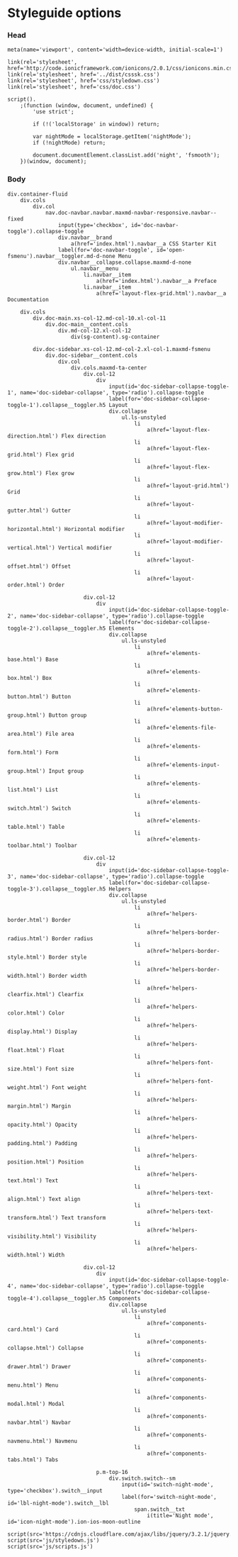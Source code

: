 # Styleguide options

### Head

	meta(name='viewport', content='width=device-width, initial-scale=1')

	link(rel='stylesheet', href='http://code.ionicframework.com/ionicons/2.0.1/css/ionicons.min.css')
	link(rel='stylesheet', href='../dist/csssk.css')
	link(rel='stylesheet', href='css/styledown.css')
	link(rel='stylesheet', href='css/doc.css')

	script().
		;(function (window, document, undefined) {
			'use strict';

			if (!('localStorage' in window)) return;
			
			var nightMode = localStorage.getItem('nightMode');
			if (!nightMode) return;
			
			document.documentElement.classList.add('night', 'fsmooth');
		})(window, document);

### Body

	div.container-fluid
		div.cols
			div.col
				nav.doc-navbar.navbar.maxmd-navbar-responsive.navbar--fixed
					input(type='checkbox', id='doc-navbar-toggle').collapse-toggle
					div.navbar__brand
						a(href='index.html').navbar__a CSS Starter Kit
					label(for='doc-navbar-toggle', id='open-fsmenu').navbar__toggler.md-d-none Menu
					div.navbar__collapse.collapse.maxmd-d-none
						ul.navbar__menu
							li.navbar__item
								a(href='index.html').navbar__a Preface
							li.navbar__item
								a(href='layout-flex-grid.html').navbar__a Documentation

		div.cols
			div.doc-main.xs-col-12.md-col-10.xl-col-11
				div.doc-main__content.cols
					div.md-col-12.xl-col-12
						div(sg-content).sg-container

			div.doc-sidebar.xs-col-12.md-col-2.xl-col-1.maxmd-fsmenu
				div.doc-sidebar__content.cols
					div.col
						div.cols.maxmd-ta-center
							div.col-12
								div
									input(id='doc-sidebar-collapse-toggle-1', name='doc-sidebar-collapse', type='radio').collapse-toggle
									label(for='doc-sidebar-collapse-toggle-1').collapse__toggler.h5 Layout
									div.collapse
										ul.ls-unstyled
											li
												a(href='layout-flex-direction.html') Flex direction
											li
												a(href='layout-flex-grid.html') Flex grid
											li
												a(href='layout-flex-grow.html') Flex grow
											li
												a(href='layout-grid.html') Grid
											li
												a(href='layout-gutter.html') Gutter
											li
												a(href='layout-modifier-horizontal.html') Horizontal modifier
											li
												a(href='layout-modifier-vertical.html') Vertical modifier
											li
												a(href='layout-offset.html') Offset
											li
												a(href='layout-order.html') Order

							div.col-12
								div
									input(id='doc-sidebar-collapse-toggle-2', name='doc-sidebar-collapse', type='radio').collapse-toggle
									label(for='doc-sidebar-collapse-toggle-2').collapse__toggler.h5 Elements
									div.collapse
										ul.ls-unstyled
											li
												a(href='elements-base.html') Base
											li
												a(href='elements-box.html') Box
											li
												a(href='elements-button.html') Button
											li
												a(href='elements-button-group.html') Button group
											li
												a(href='elements-file-area.html') File area
											li
												a(href='elements-form.html') Form
											li
												a(href='elements-input-group.html') Input group
											li
												a(href='elements-list.html') List
											li
												a(href='elements-switch.html') Switch
											li
												a(href='elements-table.html') Table
											li
												a(href='elements-toolbar.html') Toolbar

							div.col-12
								div
									input(id='doc-sidebar-collapse-toggle-3', name='doc-sidebar-collapse', type='radio').collapse-toggle
									label(for='doc-sidebar-collapse-toggle-3').collapse__toggler.h5 Helpers
									div.collapse
										ul.ls-unstyled
											li
												a(href='helpers-border.html') Border
											li
												a(href='helpers-border-radius.html') Border radius
											li
												a(href='helpers-border-style.html') Border style
											li
												a(href='helpers-border-width.html') Border width
											li
												a(href='helpers-clearfix.html') Clearfix
											li
												a(href='helpers-color.html') Color
											li
												a(href='helpers-display.html') Display
											li
												a(href='helpers-float.html') Float
											li
												a(href='helpers-font-size.html') Font size
											li
												a(href='helpers-font-weight.html') Font weight
											li
												a(href='helpers-margin.html') Margin
											li
												a(href='helpers-opacity.html') Opacity
											li
												a(href='helpers-padding.html') Padding
											li
												a(href='helpers-position.html') Position
											li
												a(href='helpers-text.html') Text
											li
												a(href='helpers-text-align.html') Text align
											li
												a(href='helpers-text-transform.html') Text transform
											li
												a(href='helpers-visibility.html') Visibility
											li
												a(href='helpers-width.html') Width

							div.col-12
								div
									input(id='doc-sidebar-collapse-toggle-4', name='doc-sidebar-collapse', type='radio').collapse-toggle
									label(for='doc-sidebar-collapse-toggle-4').collapse__toggler.h5 Components
									div.collapse
										ul.ls-unstyled
											li
												a(href='components-card.html') Card
											li
												a(href='components-collapse.html') Collapse
											li
												a(href='components-drawer.html') Drawer
											li
												a(href='components-menu.html') Menu
											li
												a(href='components-modal.html') Modal
											li
												a(href='components-navbar.html') Navbar
											li
												a(href='components-navmenu.html') Navmenu
											li
												a(href='components-tabs.html') Tabs

								p.m-top-16
								    div.switch.switch--sm
									    input(id='switch-night-mode', type='checkbox').switch__input
									    label(for='switch-night-mode', id='lbl-night-mode').switch__lbl
										    span.switch__txt
											    i(title='Night mode', id='icon-night-mode').ion-ios-moon-outline

	script(src='https://cdnjs.cloudflare.com/ajax/libs/jquery/3.2.1/jquery.min.js')
	script(src='js/styledown.js')
	script(src='js/scripts.js')

